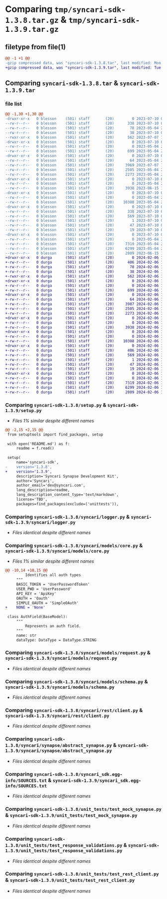 # Comparing `tmp/syncari-sdk-1.3.8.tar.gz` & `tmp/syncari-sdk-1.3.9.tar.gz`

## filetype from file(1)

```diff
@@ -1 +1 @@
-gzip compressed data, was "syncari-sdk-1.3.8.tar", last modified: Mon Jul 10 03:33:59 2023, max compression
+gzip compressed data, was "syncari-sdk-1.3.9.tar", last modified: Tue Feb  6 16:37:53 2024, max compression
```

## Comparing `syncari-sdk-1.3.8.tar` & `syncari-sdk-1.3.9.tar`

### file list

```diff
@@ -1,30 +1,30 @@
-drwxr-xr-x   0 blesson    (501) staff       (20)        0 2023-07-10 03:33:59.434896 syncari-sdk-1.3.8/
--rw-r--r--   0 blesson    (501) staff       (20)      338 2023-07-10 03:33:59.434789 syncari-sdk-1.3.8/PKG-INFO
--rw-r--r--   0 blesson    (501) staff       (20)       78 2023-05-04 22:58:58.000000 syncari-sdk-1.3.8/README.md
--rw-r--r--   0 blesson    (501) staff       (20)       38 2023-07-10 03:33:59.434934 syncari-sdk-1.3.8/setup.cfg
--rwxr-xr-x   0 blesson    (501) staff       (20)      562 2023-07-07 16:46:08.000000 syncari-sdk-1.3.8/setup.py
-drwxr-xr-x   0 blesson    (501) staff       (20)        0 2023-07-10 03:33:59.432085 syncari-sdk-1.3.8/syncari/
--rw-r--r--   0 blesson    (501) staff       (20)        0 2023-05-04 22:58:58.000000 syncari-sdk-1.3.8/syncari/__init__.py
--rw-r--r--   0 blesson    (501) staff       (20)      699 2023-05-04 22:58:58.000000 syncari-sdk-1.3.8/syncari/logger.py
-drwxr-xr-x   0 blesson    (501) staff       (20)        0 2023-07-10 03:33:59.432877 syncari-sdk-1.3.8/syncari/models/
--rw-r--r--   0 blesson    (501) staff       (20)       64 2023-05-04 22:58:58.000000 syncari-sdk-1.3.8/syncari/models/__init__.py
--rw-r--r--   0 blesson    (501) staff       (20)     3969 2023-07-07 15:56:51.000000 syncari-sdk-1.3.8/syncari/models/core.py
--rw-r--r--   0 blesson    (501) staff       (20)     2505 2023-05-04 22:58:58.000000 syncari-sdk-1.3.8/syncari/models/request.py
--rw-r--r--   0 blesson    (501) staff       (20)     2273 2023-05-04 22:58:58.000000 syncari-sdk-1.3.8/syncari/models/schema.py
-drwxr-xr-x   0 blesson    (501) staff       (20)        0 2023-07-10 03:33:59.433100 syncari-sdk-1.3.8/syncari/rest/
--rw-r--r--   0 blesson    (501) staff       (20)        0 2023-05-04 22:58:58.000000 syncari-sdk-1.3.8/syncari/rest/__init__.py
--rw-r--r--   0 blesson    (501) staff       (20)     3938 2023-06-15 14:32:04.000000 syncari-sdk-1.3.8/syncari/rest/client.py
-drwxr-xr-x   0 blesson    (501) staff       (20)        0 2023-07-10 03:33:59.433409 syncari-sdk-1.3.8/syncari/synapse/
--rw-r--r--   0 blesson    (501) staff       (20)        0 2023-05-04 22:58:58.000000 syncari-sdk-1.3.8/syncari/synapse/__init__.py
--rw-r--r--   0 blesson    (501) staff       (20)    10308 2023-05-04 22:58:58.000000 syncari-sdk-1.3.8/syncari/synapse/abstract_synapse.py
-drwxr-xr-x   0 blesson    (501) staff       (20)        0 2023-07-10 03:33:59.433970 syncari-sdk-1.3.8/syncari_sdk.egg-info/
--rw-r--r--   0 blesson    (501) staff       (20)      338 2023-07-10 03:33:59.000000 syncari-sdk-1.3.8/syncari_sdk.egg-info/PKG-INFO
--rw-r--r--   0 blesson    (501) staff       (20)      569 2023-07-10 03:33:59.000000 syncari-sdk-1.3.8/syncari_sdk.egg-info/SOURCES.txt
--rw-r--r--   0 blesson    (501) staff       (20)        1 2023-07-10 03:33:59.000000 syncari-sdk-1.3.8/syncari_sdk.egg-info/dependency_links.txt
--rw-r--r--   0 blesson    (501) staff       (20)       47 2023-07-10 03:33:59.000000 syncari-sdk-1.3.8/syncari_sdk.egg-info/requires.txt
--rw-r--r--   0 blesson    (501) staff       (20)       19 2023-07-10 03:33:59.000000 syncari-sdk-1.3.8/syncari_sdk.egg-info/top_level.txt
-drwxr-xr-x   0 blesson    (501) staff       (20)        0 2023-07-10 03:33:59.434527 syncari-sdk-1.3.8/unit_tests/
--rw-r--r--   0 blesson    (501) staff       (20)        0 2023-05-04 22:58:58.000000 syncari-sdk-1.3.8/unit_tests/__init__.py
--rw-r--r--   0 blesson    (501) staff       (20)     7319 2023-05-04 22:58:58.000000 syncari-sdk-1.3.8/unit_tests/test_mock_synapse.py
--rw-r--r--   0 blesson    (501) staff       (20)     6299 2023-05-04 22:58:58.000000 syncari-sdk-1.3.8/unit_tests/test_response_validations.py
--rw-r--r--   0 blesson    (501) staff       (20)     2809 2023-06-15 14:32:04.000000 syncari-sdk-1.3.8/unit_tests/test_rest_client.py
+drwxr-xr-x   0 durga      (501) staff       (20)        0 2024-02-06 16:37:53.789598 syncari-sdk-1.3.9/
+-rw-r--r--   0 durga      (501) staff       (20)      406 2024-02-06 16:37:53.789420 syncari-sdk-1.3.9/PKG-INFO
+-rw-r--r--   0 durga      (501) staff       (20)       78 2024-02-06 16:27:15.000000 syncari-sdk-1.3.9/README.md
+-rw-r--r--   0 durga      (501) staff       (20)       38 2024-02-06 16:37:53.789642 syncari-sdk-1.3.9/setup.cfg
+-rwxr-xr-x   0 durga      (501) staff       (20)      562 2024-02-06 16:32:34.000000 syncari-sdk-1.3.9/setup.py
+drwxr-xr-x   0 durga      (501) staff       (20)        0 2024-02-06 16:37:53.785989 syncari-sdk-1.3.9/syncari/
+-rw-r--r--   0 durga      (501) staff       (20)        0 2024-02-06 16:27:15.000000 syncari-sdk-1.3.9/syncari/__init__.py
+-rw-r--r--   0 durga      (501) staff       (20)      699 2024-02-06 16:27:15.000000 syncari-sdk-1.3.9/syncari/logger.py
+drwxr-xr-x   0 durga      (501) staff       (20)        0 2024-02-06 16:37:53.787206 syncari-sdk-1.3.9/syncari/models/
+-rw-r--r--   0 durga      (501) staff       (20)       64 2024-02-06 16:27:15.000000 syncari-sdk-1.3.9/syncari/models/__init__.py
+-rw-r--r--   0 durga      (501) staff       (20)     3987 2024-02-06 16:32:34.000000 syncari-sdk-1.3.9/syncari/models/core.py
+-rw-r--r--   0 durga      (501) staff       (20)     2505 2024-02-06 16:27:15.000000 syncari-sdk-1.3.9/syncari/models/request.py
+-rw-r--r--   0 durga      (501) staff       (20)     2273 2024-02-06 16:27:15.000000 syncari-sdk-1.3.9/syncari/models/schema.py
+drwxr-xr-x   0 durga      (501) staff       (20)        0 2024-02-06 16:37:53.787426 syncari-sdk-1.3.9/syncari/rest/
+-rw-r--r--   0 durga      (501) staff       (20)        0 2024-02-06 16:27:15.000000 syncari-sdk-1.3.9/syncari/rest/__init__.py
+-rw-r--r--   0 durga      (501) staff       (20)     3938 2024-02-06 16:27:15.000000 syncari-sdk-1.3.9/syncari/rest/client.py
+drwxr-xr-x   0 durga      (501) staff       (20)        0 2024-02-06 16:37:53.787648 syncari-sdk-1.3.9/syncari/synapse/
+-rw-r--r--   0 durga      (501) staff       (20)        0 2024-02-06 16:27:15.000000 syncari-sdk-1.3.9/syncari/synapse/__init__.py
+-rw-r--r--   0 durga      (501) staff       (20)    10308 2024-02-06 16:27:15.000000 syncari-sdk-1.3.9/syncari/synapse/abstract_synapse.py
+drwxr-xr-x   0 durga      (501) staff       (20)        0 2024-02-06 16:37:53.789225 syncari-sdk-1.3.9/syncari_sdk.egg-info/
+-rw-r--r--   0 durga      (501) staff       (20)      406 2024-02-06 16:37:53.000000 syncari-sdk-1.3.9/syncari_sdk.egg-info/PKG-INFO
+-rw-r--r--   0 durga      (501) staff       (20)      569 2024-02-06 16:37:53.000000 syncari-sdk-1.3.9/syncari_sdk.egg-info/SOURCES.txt
+-rw-r--r--   0 durga      (501) staff       (20)        1 2024-02-06 16:37:53.000000 syncari-sdk-1.3.9/syncari_sdk.egg-info/dependency_links.txt
+-rw-r--r--   0 durga      (501) staff       (20)       47 2024-02-06 16:37:53.000000 syncari-sdk-1.3.9/syncari_sdk.egg-info/requires.txt
+-rw-r--r--   0 durga      (501) staff       (20)       19 2024-02-06 16:37:53.000000 syncari-sdk-1.3.9/syncari_sdk.egg-info/top_level.txt
+drwxr-xr-x   0 durga      (501) staff       (20)        0 2024-02-06 16:37:53.789042 syncari-sdk-1.3.9/unit_tests/
+-rw-r--r--   0 durga      (501) staff       (20)        0 2024-02-06 16:27:15.000000 syncari-sdk-1.3.9/unit_tests/__init__.py
+-rw-r--r--   0 durga      (501) staff       (20)     7319 2024-02-06 16:27:15.000000 syncari-sdk-1.3.9/unit_tests/test_mock_synapse.py
+-rw-r--r--   0 durga      (501) staff       (20)     6299 2024-02-06 16:27:15.000000 syncari-sdk-1.3.9/unit_tests/test_response_validations.py
+-rw-r--r--   0 durga      (501) staff       (20)     2809 2024-02-06 16:27:15.000000 syncari-sdk-1.3.9/unit_tests/test_rest_client.py
```

### Comparing `syncari-sdk-1.3.8/setup.py` & `syncari-sdk-1.3.9/setup.py`

 * *Files 1% similar despite different names*

```diff
@@ -2,15 +2,15 @@
 from setuptools import find_packages, setup
 
 with open('README.md') as f:
     readme = f.read()
 
 setup(
     name='syncari-sdk',
-    version='1.3.8',
+    version='1.3.9',
     description='Syncari Synapse Development Kit',
     author='Syncari',
     author_email='dev@syncari.com',
     long_description=readme,
     long_description_content_type='text/markdown',
     license='TBD',
     packages=find_packages(exclude=('unittests')),
```

### Comparing `syncari-sdk-1.3.8/syncari/logger.py` & `syncari-sdk-1.3.9/syncari/logger.py`

 * *Files identical despite different names*

### Comparing `syncari-sdk-1.3.8/syncari/models/core.py` & `syncari-sdk-1.3.9/syncari/models/core.py`

 * *Files 1% similar despite different names*

```diff
@@ -10,14 +10,15 @@
         Identifies all auth types
     """
     BASIC_TOKEN = 'UserPasswordToken'
     USER_PWD = 'UserPassword'
     API_KEY = 'ApiKey'
     OAUTH = 'Oauth'
     SIMPLE_OAUTH = 'SimpleOAuth'
+    NONE = 'None'
 
 class AuthField(BaseModel):
     """
         Represents an auth field.
     """
     name: str
     dataType: DataType = DataType.STRING
```

### Comparing `syncari-sdk-1.3.8/syncari/models/request.py` & `syncari-sdk-1.3.9/syncari/models/request.py`

 * *Files identical despite different names*

### Comparing `syncari-sdk-1.3.8/syncari/models/schema.py` & `syncari-sdk-1.3.9/syncari/models/schema.py`

 * *Files identical despite different names*

### Comparing `syncari-sdk-1.3.8/syncari/rest/client.py` & `syncari-sdk-1.3.9/syncari/rest/client.py`

 * *Files identical despite different names*

### Comparing `syncari-sdk-1.3.8/syncari/synapse/abstract_synapse.py` & `syncari-sdk-1.3.9/syncari/synapse/abstract_synapse.py`

 * *Files identical despite different names*

### Comparing `syncari-sdk-1.3.8/syncari_sdk.egg-info/SOURCES.txt` & `syncari-sdk-1.3.9/syncari_sdk.egg-info/SOURCES.txt`

 * *Files identical despite different names*

### Comparing `syncari-sdk-1.3.8/unit_tests/test_mock_synapse.py` & `syncari-sdk-1.3.9/unit_tests/test_mock_synapse.py`

 * *Files identical despite different names*

### Comparing `syncari-sdk-1.3.8/unit_tests/test_response_validations.py` & `syncari-sdk-1.3.9/unit_tests/test_response_validations.py`

 * *Files identical despite different names*

### Comparing `syncari-sdk-1.3.8/unit_tests/test_rest_client.py` & `syncari-sdk-1.3.9/unit_tests/test_rest_client.py`

 * *Files identical despite different names*

